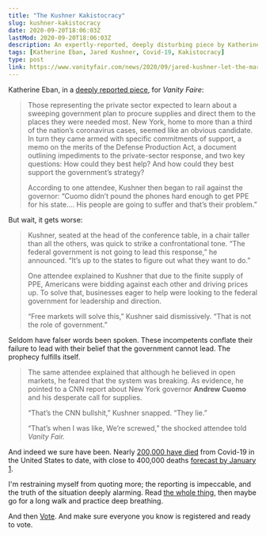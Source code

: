 ```yaml
---
title: "The Kushner Kakistocracy"
slug: kushner-kakistocracy
date: 2020-09-20T18:06:03Z
lastMod: 2020-09-20T18:06:03Z
description: An expertly-reported, deeply disturbing piece by Katherine Eban on Jared Kushner's key role in the colossal federal response to the Covid-19 pandemic.
tags: [Katherine Eban, Jared Kushner, Covid-19, Kakistocracy]
type: post
link: https://www.vanityfair.com/news/2020/09/jared-kushner-let-the-markets-decide-covid-19-fate
---
```


Katherine Eban, in a [deeply reported piece][jkfail], for *Vanity Faire*:

> Those representing the private sector expected to learn about a sweeping
> government plan to procure supplies and direct them to the places they were
> needed most. New York, home to more than a third of the nation’s coronavirus
> cases, seemed like an obvious candidate. In turn they came armed with specific
> commitments of support, a memo on the merits of the Defense Production Act, a
> document outlining impediments to the private-sector response, and two key
> questions: How could they best help? And how could they best support the
> government’s strategy?
> 
> According to one attendee, Kushner then began to rail against the governor:
> “Cuomo didn’t pound the phones hard enough to get PPE for his state…. His
> people are going to suffer and that’s their problem.”

But wait, it gets worse:

> Kushner, seated at the head of the conference table, in a chair taller than
> all the others, was quick to strike a confrontational tone. “The federal
> government is not going to lead this response,” he announced. “It’s up to the
> states to figure out what they want to do.”
> 
> One attendee explained to Kushner that due to the finite supply of PPE,
> Americans were bidding against each other and driving prices up. To solve
> that, businesses eager to help were looking to the federal government for
> leadership and direction.
> 
> “Free markets will solve this,” Kushner said dismissively. “That is not the
> role of government.”

Seldom have falser words been spoken. These incompetents conflate their failure
to lead with their belief that the government cannot lead. The prophecy fulfills
itself.

> The same attendee explained that although he believed in open markets, he
> feared that the system was breaking. As evidence, he pointed to a CNN report
> about New York governor **Andrew Cuomo** and his desperate call for supplies.
> 
> “That’s the CNN bullshit,” Kushner snapped. “They lie.”
> 
> “That’s when I was like, We’re screwed,” the shocked attendee told *Vanity
> Fair.*

And indeed we sure have been. Nearly [200,000 have died] from Covid-19 in the
United States to date, with close to 400,000 deaths [forecast by January 1].

I'm restraining myself from quoting more; the reporting is impeccable, and the
truth of the situation deeply alarming. Read [the whole thing][jkfail], then
maybe go for a long walk and practice deep breathing.

And then [Vote]. And make sure everyone you know is registered and ready to
vote.

  [jkfail]:
    https://www.vanityfair.com/news/2020/09/jared-kushner-let-the-markets-decide-covid-19-fate
    "“That’s Their Problem”: How Jared Kushner Let the Markets Decide America’s COVID-19 Fate"
  [200,000 have died]:
    https://www.wsj.com/articles/coronavirus-latest-news-09-19-2020-11600512793
    "Wall Street Journal: “U.S. Coronavirus Deaths Near 200,000”"
  [forecast by January 1]:
    http://www.healthdata.org/sites/default/files/files/Projects/COVID/briefing_US_091820.pdf
    "Institute for Health Metrics and Evaluation Pandemic Forecast for September 17"
  [Vote]: https://vote.org/
    